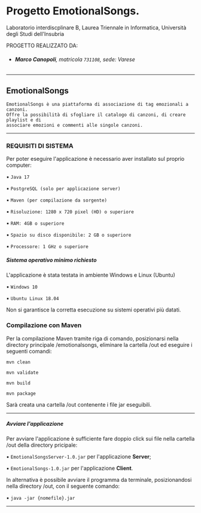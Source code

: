 # Progetto EmotionalSongs. 

Laboratorio interdiscplinare B, Laurea Triennale in Informatica, Università degli Studi dell'Insubria

PROGETTO REALIZZATO DA: 

* ###### **Marco Canopoli**, matricola `731108`, sede: Varese

*********************************

## EmotionalSongs
    EmotionalSongs è una piattaforma di associazione di tag emozionali a canzoni.
    Offre la possibilità di sfogliare il catalogo di canzoni, di creare playlist e di
    associare emozioni e commenti alle singole canzoni.

*********************************

### REQUISITI DI SISTEMA

Per poter eseguire l'applicazione è necessario aver installato sul
proprio computer:

▪ `Java 17`

▪ `PostgreSQL (solo per applicazione server)`

▪ `Maven (per compilazione da sorgente)`

▪ `Risoluzione: 1280 x 720 pixel (HD) o superiore`

▪ `RAM: 4GB o superiore`

▪ `Spazio su disco disponibile: 2 GB o superiore`

▪ `Processore: 1 GHz o superiore`


##### Sistema operativo minimo richiesto

L'applicazione è stata testata in ambiente Windows e Linux (Ubuntu)

▪ `Windows 10`

▪ `Ubuntu Linux 18.04`

Non si garantisce la corretta esecuzione su sistemi operativi più datati.

### Compilazione con Maven

Per la compilazione Maven tramite riga di comando, posizionarsi nella directory principale /emotionalsongs,
eliminare la cartella /out ed eseguire i seguenti comandi:

`mvn clean` 

`mvn validate` 

`mvn build`

`mvn package`

Sarà creata una cartella /out contenente i file jar eseguibili.

*********************************

##### Avviare l'applicazione

Per avviare l'applicazione è sufficiente fare doppio click sui file nella cartella /out della directory pricipale: 

▪ `EmotionalSongsServer-1.0.jar` per l'applicazione **Server**; 

▪ `EmotionalSongs-1.0.jar` per l'applicazione **Client**. 

In alternativa è possibile avviare il programma da terminale, posizionandosi nella directory /out, con il seguente comando:

▪ `java -jar {nomefile}.jar`

*********************************